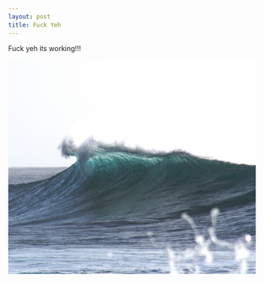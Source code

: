 ```yaml
---
layout: post
title: Fuck Yeh
---
```

Fuck yeh its working!!!

![null](/img/uploads/holger-link-707884-unsplash.jpg)
